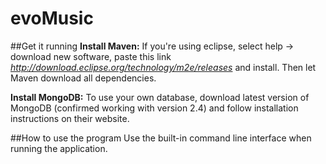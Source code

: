 # evoMusic
##Get it running
**Install Maven:**
If you're using eclipse, select help -> download new software, paste this link *http://download.eclipse.org/technology/m2e/releases* and install. Then let Maven download all dependencies.

**Install MongoDB:**
To use your own database, download latest version of MongoDB (confirmed working with version 2.4) and follow installation instructions on their website.

##How to use the program
Use the built-in command line interface when running the application.

